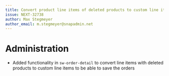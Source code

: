 ```yaml
---
title: Convert product line items of deleted products to custom line items
issue: NEXT-32738
author: Max Stegmeyer
author_email: m.stegmeyer@snapadmin.net
---
```

# Administration
* Added functionality in `sw-order-detail` to convert line items with deleted products to custom line items to be able to save the orders
